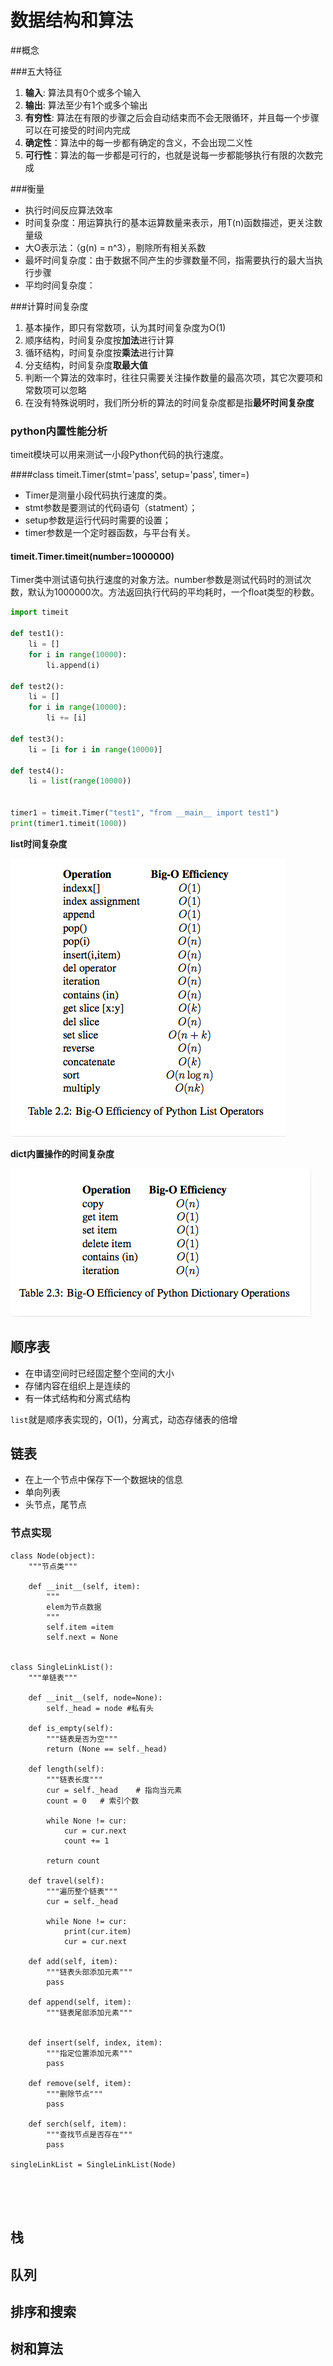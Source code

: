 # 数据结构和算法

##概念

###五大特征

1. **输入**: 算法具有0个或多个输入
2. **输出**: 算法至少有1个或多个输出
3. **有穷性**: 算法在有限的步骤之后会自动结束而不会无限循环，并且每一个步骤可以在可接受的时间内完成
4. **确定性**：算法中的每一步都有确定的含义，不会出现二义性
5. **可行性**：算法的每一步都是可行的，也就是说每一步都能够执行有限的次数完成

###衡量

* 执行时间反应算法效率
* 时间复杂度：用运算执行的基本运算数量来表示，用T(n)函数描述，更关注数量级
* 大O表示法：（g(n) = n^3），剔除所有相关系数
* 最坏时间复杂度：由于数据不同产生的步骤数量不同，指需要执行的最大当执行步骤
* 平均时间复杂度：


###计算时间复杂度

1. 基本操作，即只有常数项，认为其时间复杂度为O(1)
2. 顺序结构，时间复杂度按**加法**进行计算
3. 循环结构，时间复杂度按**乘法**进行计算
4. 分支结构，时间复杂度**取最大值**
5. 判断一个算法的效率时，往往只需要关注操作数量的最高次项，其它次要项和常数项可以忽略
6. 在没有特殊说明时，我们所分析的算法的时间复杂度都是指**最坏时间复杂度**

### python内置性能分析

timeit模块可以用来测试一小段Python代码的执行速度。

####class timeit.Timer(stmt='pass', setup='pass', timer=<timer function>)

* Timer是测量小段代码执行速度的类。
* stmt参数是要测试的代码语句（statment）；
* setup参数是运行代码时需要的设置；
* timer参数是一个定时器函数，与平台有关。

#### timeit.Timer.timeit(number=1000000)

Timer类中测试语句执行速度的对象方法。number参数是测试代码时的测试次数，默认为1000000次。方法返回执行代码的平均耗时，一个float类型的秒数。

````python
import timeit

def test1():
    li = []
    for i in range(10000):
        li.append(i)

def test2():
    li = []
    for i in range(10000):
        li += [i]

def test3():
    li = [i for i in range(10000)]

def test4():
    li = list(range(10000))


timer1 = timeit.Timer("test1", "from __main__ import test1")
print(timer1.timeit(1000))
````

**list时间复杂度**

![](./img/list操作.png)

**dict内置操作的时间复杂度**

![](./img/dict操作.png)

## 顺序表

* 在申请空间时已经固定整个空间的大小
* 存储内容在组织上是连续的
* 有一体式结构和分离式结构

`list`就是顺序表实现的，O(1)，分离式，动态存储表的倍增

## 链表

* 在上一个节点中保存下一个数据块的信息
* 单向列表
* 头节点，尾节点

### 节点实现

```
class Node(object):
    """节点类"""

    def __init__(self, item):
        """
        elem为节点数据
        """
        self.item =item
        self.next = None


class SingleLinkList():
    """单链表"""

    def __init__(self, node=None):
        self._head = node #私有头

    def is_empty(self):
        """链表是否为空"""
        return (None == self._head)

    def length(self):
        """链表长度"""
        cur = self._head    # 指向当元素
        count = 0   # 索引个数

        while None != cur:
            cur = cur.next
            count += 1

        return count

    def travel(self):
        """遍历整个链表"""
        cur = self._head

        while None != cur:
            print(cur.item)
            cur = cur.next

    def add(self, item):
        """链表头部添加元素"""
        pass

    def append(self, item):
        """链表尾部添加元素"""


    def insert(self, index, item):
        """指定位置添加元素"""
        pass

    def remove(self, item):
        """删除节点"""
        pass

    def serch(self, item):
        """查找节点是否存在"""
        pass

singleLinkList = SingleLinkList(Node)


    


```





## 栈



## 队列



## 排序和搜索



## 树和算法









